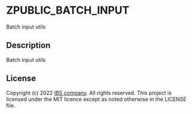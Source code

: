 # ZPUBLIC_BATCH_INPUT
Batch input utils

## Description

Batch input utils

## License

Copyright (c) 2022 [IBS company](https://ibs.ru/). All rights reserved. This project is licensed under the MIT licence except as noted otherwise in the LICENSE file.
